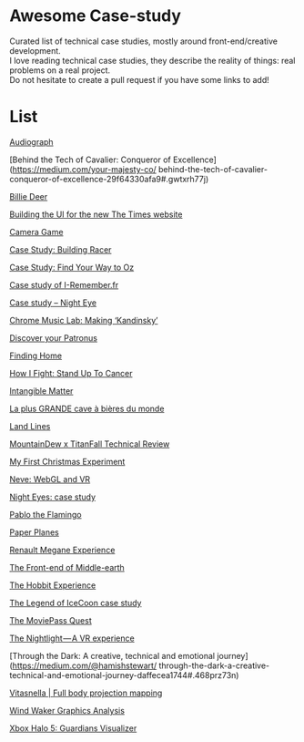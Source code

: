 # Awesome Case-study
Curated list of technical case studies, mostly around front-end/creative development.  
I love reading technical case studies, they describe the reality of things: real problems on a real project.  
Do not hesitate to create a pull request if you have some links to add!  

# List

[Audiograph](https://mattdesl.svbtle.com/audiograph)

[Behind the Tech of Cavalier: Conqueror of Excellence](https://medium.com/your-majesty-co/
behind-the-tech-of-cavalier-conqueror-of-excellence-29f64330afa9#.gwtxrh77j)

[Billie Deer](http://brunoimbrizi.com/unbox/2016/12/billie-deer/)

[Building the UI for the new The Times website](https://medium.com/swlh/building-the-ui-for-the-new-the-times-website-26dc4e6569e#.g1uacn2cz)

[Camera Game](https://medium.com/@gordonnl/camera-game-8a2b013baf81#.ljwkp3wul)

[Case Study: Building Racer](https://www.html5rocks.com/en/tutorials/casestudies/racer/)

[Case Study: Find Your Way to Oz](https://www.html5rocks.com/en/tutorials/casestudies/oz/)

[Case study of I-Remember.fr](http://blog.edankwan.com/post/case-study-of-i-remember-fr)

[Case study – Night Eye](http://blog.bongiovi.tw/case-study-night-eye/)

[Chrome Music Lab: Making ‘Kandinsky’](https://medium.com/@activetheory/chrome-music-lab-making-kandinsky-7de5ab04f4fe#.x3vkidwve)

[Discover your Patronus](https://medium.com/@activetheory/discover-your-patronus-348971420487#.f6fkzwz9t)

[Finding Home](https://medium.com/@michaeltheory/finding-home-d0328ca92d21#.y84d0a62t)

[How I Fight: Stand Up To Cancer](https://medium.com/@activetheory/how-i-fight-stand-up-to-cancer-cf0ab227b44e#.cxts1dxvk)

[Intangible Matter](http://www.stinkdigital.com/work/the-fifth-sense-intangible-matter)

[La plus GRANDE cave à bières du monde](https://medium.com/@MerciMichel/la-plus-grande-cave-%C3%A0-bi%C3%A8res-du-monde-c2db691104a5#.e33rhcifm)

[Land Lines](https://developers.google.com/web/showcase/2016/land-lines)

[MountainDew x TitanFall Technical Review](https://medium.com/@VilledieuMorgan/mountaindew-x-titanfall-technical-review-35f1be4089c#.3rhg8i63x)

[My First Christmas Experiment](http://blog.edankwan.com/post/my-first-christmas-experiment)

[Neve: WebGL and VR](https://medium.com/@activetheory/neve-webgl-and-vr-d42a25856d67#.rrrba7ih1)

[Night Eyes: case study](https://medium.com/@mad_clem/night-eyes-case-study-19eb54068379#.d5y5ceox2)

[Pablo the Flamingo](https://medium.com/@gordonnl/pablo-the-flamingo-75a21bf8ea12#.l6swlfqz7)

[Paper Planes](https://medium.com/@activetheory/paper-planes-6b0008c56c17#.i46gzuwq7)

[Renault Megane Experience](https://m.makemepulse.com/renault-megane-experience-610bbfd6d7b7#.6uy1b3kwd)

[The Front-end of Middle-earth](https://www.html5rocks.com/en/tutorials/casestudies/hobbit-front-end/)

[The Hobbit Experience](https://www.html5rocks.com/en/tutorials/casestudies/hobbit/)

[The Legend of IceCoon case study](https://medium.com/@Samsy/the-legend-of-icecoon-case-study-advanced-webgl-first-part-185742e82429)

[The MoviePass Quest](https://m.makemepulse.com/the-moviepass-quest-c395e656a813#.hza55d6o8)

[The Nightlight — A VR experience](https://m.makemepulse.com/the-nightlight-a-vr-experience-3f31a72835e7)

[Through the Dark: A creative, technical and emotional journey](https://medium.com/@hamishstewart/
through-the-dark-a-creative-technical-and-emotional-journey-daffecea1744#.468prz73n)

[Vitasnella | Full body projection mapping](https://medium.com/@silviopaganini/vitasnella-full-body-projection-mapping-daea4cf53dfe#.8v4ra7t85)

[Wind Waker Graphics Analysis](https://medium.com/@gordonnl/wind-waker-graphics-analysis-a0b575a31127#.ngux2j51n)

[Xbox Halo 5: Guardians Visualizer](https://medium.com/@activetheory/xbox-halo-5-guardians-visualizer-5b9afcb542f1#.uoobt7u58)
